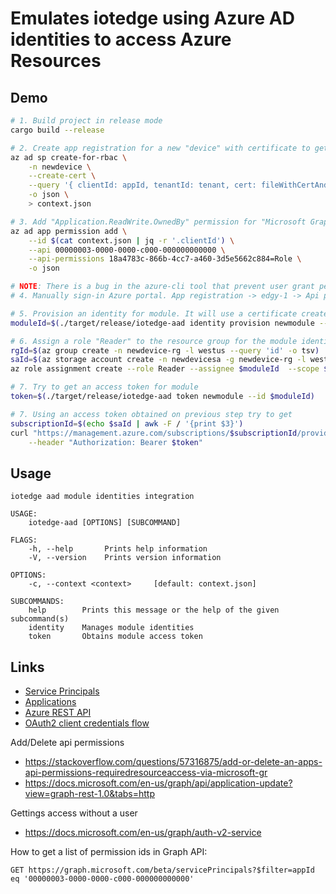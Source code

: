 # Emulates iotedge using Azure AD identities to access Azure Resources

## Demo
```bash
# 1. Build project in release mode
cargo build --release

# 2. Create app registration for a new "device" with certificate to get access token
az ad sp create-for-rbac \
    -n newdevice \
    --create-cert \
    --query '{ clientId: appId, tenantId: tenant, cert: fileWithCertAndPrivateKey }' \
    -o json \
    > context.json

# 3. Add "Application.ReadWrite.OwnedBy" permission for "Microsoft Graph" to be able to create another service principals
az ad app permission add \
    --id $(cat context.json | jq -r '.clientId') \
    --api 00000003-0000-0000-c000-000000000000 \
    --api-permissions 18a4783c-866b-4cc7-a460-3d5e5662c884=Role \
    -o json

# NOTE: There is a bug in the azure-cli tool that prevent user grant permission with az tool.
# 4. Manually sign-in Azure portal. App registration -> edgy-1 -> Api permissions -> Grant admin consent for Default Directory

# 5. Provision an identity for module. It will use a certificate created on step 2 to obtain an access token.
moduleId=$(./target/release/iotedge-aad identity provision newmodule --cert <path to module certificate/private key pem file>)

# 6. Assign a role "Reader" to the resource group for the module identity
rgId=$(az group create -n newdevice-rg -l westus --query 'id' -o tsv)
saId=$(az storage account create -n newdevicesa -g newdevice-rg -l westus --sku Standard_LRS --query 'id' -o tsv)
az role assignment create --role Reader --assignee $moduleId  --scope $rgId

# 7. Try to get an access token for module
token=$(./target/release/iotedge-aad token newmodule --id $moduleId)

# 7. Using an access token obtained on previous step try to get 
subscriptionId=$(echo $saId | awk -F / '{print $3}')
curl "https://management.azure.com/subscriptions/$subscriptionId/providers/Microsoft.Storage/storageAccounts?api-version=2019-06-01" \
    --header "Authorization: Bearer $token"
```

## Usage
```
iotedge aad module identities integration 

USAGE:
    iotedge-aad [OPTIONS] [SUBCOMMAND]

FLAGS:
    -h, --help       Prints help information
    -V, --version    Prints version information

OPTIONS:
    -c, --context <context>     [default: context.json]

SUBCOMMANDS:
    help        Prints this message or the help of the given subcommand(s)
    identity    Manages module identities
    token       Obtains module access token
```

## Links

- [Service Principals](https://docs.microsoft.com/en-us/graph/api/resources/serviceprincipal?view=graph-rest-beta)
- [Applications](https://docs.microsoft.com/en-us/graph/api/resources/application?view=graph-rest-beta)
- [Azure REST API](https://docs.microsoft.com/en-us/rest/api/azure/)
- [OAuth2 client credentials flow](https://docs.microsoft.com/en-us/azure/active-directory/develop/v2-oauth2-client-creds-grant-flow)


Add/Delete api permissions
- https://stackoverflow.com/questions/57316875/add-or-delete-an-apps-api-permissions-requiredresourceaccess-via-microsoft-gr
- https://docs.microsoft.com/en-us/graph/api/application-update?view=graph-rest-1.0&tabs=http

Gettings access without a user
- https://docs.microsoft.com/en-us/graph/auth-v2-service

How to get a list of permission ids in Graph API: 
```
GET https://graph.microsoft.com/beta/servicePrincipals?$filter=appId eq '00000003-0000-0000-c000-000000000000'
```
